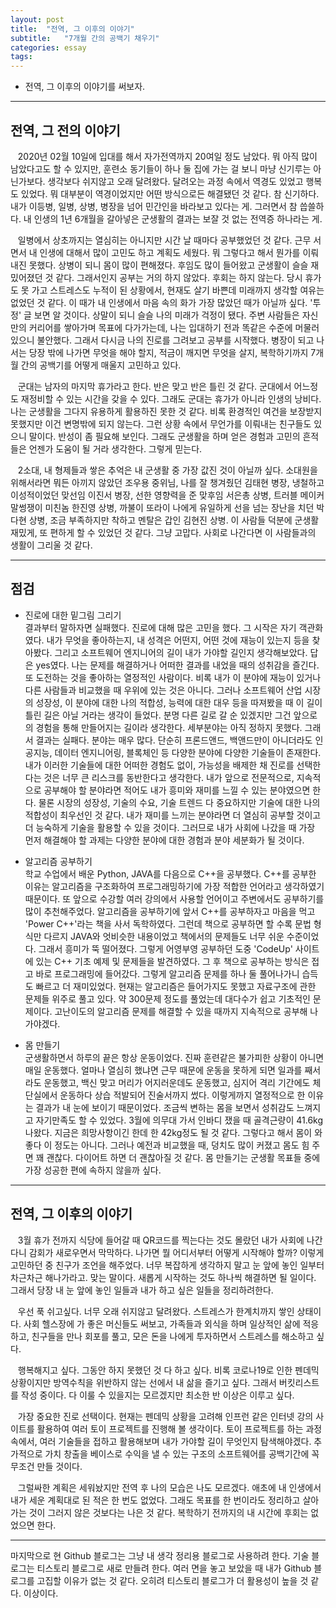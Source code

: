 ```yaml
---
layout: post
title:  "전역, 그 이후의 이야기"
subtitle:   "7개월 간의 공백기 채우기"
categories: essay
tags: 
---
```


- 전역, 그 이후의 이야기를 써보자.

___

## 전역, 그 전의 이야기

&nbsp;&nbsp;&nbsp;2020년 02월 10일에 입대를 해서 자가전역까지 20여일 정도 남았다. 뭐 아직 많이 남았다고도 할 수 있지만, 훈련소 동기들이 하나 둘 집에 가는 걸 보니 마냥 신기루는 아닌가보다. 생각보다 쉬지않고 오래 달려왔다. 달려오는 과정 속에서 역경도 있었고 행복도 있었다. 뭐 대부분이 역경이었지만 어떤 방식으로든 해결됐던 것 같다. 참 신기하다. 내가 이등병, 일병, 상병, 병장을 넘어 민간인을 바라보고 있다는 게. 그러면서 참 씁쓸하다. 내 인생의 1년 6개월을 갈아넣은 군생활의 결과는 보잘 것 없는 전역증 하나라는 게.  

&nbsp;&nbsp;&nbsp;일병에서 상초까지는 열심히는 아니지만 시간 날 때마다 공부했었던 것 같다. 근무 서면서 내 인생에 대해서 많이 고민도 하고 계획도 세웠다. 뭐 그렇다고 해서 뭔가를 이뤄내진 못했다. 상병이 되니 몸이 많이 편해졌다. 후임도 많이 들어왔고 군생활이 슬슬 재밌어졌던 것 같다. 그래서인지 공부는 거의 하지 않았다. 후회는 하지 않는다. 당시 휴가도 못 가고 스트레스도 누적이 된 상황에서, 현재도 살기 바쁜데 미래까지 생각할 여유는 없었던 것 같다. 이 때가 내 인생에서 마음 속의 화가 가장 많았던 때가 아닐까 싶다. '투정' 글 보면 알 것이다. 상말이 되니 슬슬 나의 미래가 걱정이 됐다. 주변 사람들은 자신만의 커리어를 쌓아가며 목표에 다가가는데, 나는 입대하기 전과 똑같은 수준에 머물러 있으니 불안했다. 그래서 다시금 나의 진로를 그려보고 공부를 시작했다. 병장이 되고 나서는 당장 밖에 나가면 무엇을 해야 할지, 적금이 깨지면 무엇을 살지, 복학하기까지 7개월 간의 공백기를 어떻게 매울지 고민하고 있다.

&nbsp;&nbsp;&nbsp;군대는 남자의 마지막 휴가라고 한다. 반은 맞고 반은 틀린 것 같다. 군대에서 어느정도 재정비할 수 있는 시간을 갖을 수 있다. 그래도 군대는 휴가가 아니라 인생의 낭비다. 나는 군생활을 그다지 유용하게 활용하진 못한 것 같다. 비록 환경적인 여건을 보장받지 못했지만 이건 변명밖에 되지 않는다. 그런 상황 속에서 무언가를 이뤄내는 친구들도 있으니 말이다. 반성이 좀 필요해 보인다. 그래도 군생활을 하며 얻은 경험과 고민의 흔적들은 언젠가 도움이 될 거라 생각한다. 그렇게 믿는다.

&nbsp;&nbsp;&nbsp;2소대, 내 형제들과 쌓은 추억은 내 군생활 중 가장 값진 것이 아닐까 싶다. 소대원을 위해서라면 뭐든 아끼지 않았던 조우용 중위님, 나를 잘 챙겨줬던 김태현 병장, 냉철하고 이성적이었던 맞선임 이진서 병장, 선한 영향력을 준 맞후임 서은총 상병, 트러블 메이커 말썽쟁이 미친놈 한진영 상병, 까불이 또라이 나에게 유일하게 선을 넘는 장난을 치던 박다현 상병, 조금 부족하지만 착하고 멘탈은 갑인 김현진 상병. 이 사람들 덕분에 군생활 재밌게, 또 편하게 할 수 있었던 것 같다. 그냥 고맙다. 사회로 나간다면 이 사람들과의 생활이 그리울 것 같다.

---

## 점검

- 진로에 대한 밑그림 그리기  
결과부터 말하자면 실패했다. 진로에 대해 많은 고민을 했다. 그 시작은 자기 객관화였다. 내가 무엇을 좋아하는지, 내 성격은 어떤지, 어떤 것에 재능이 있는지 등을 찾아봤다. 그리고 소프트웨어 엔지니어의 길이 내가 가야할 길인지 생각해보았다. 답은 yes였다. 나는 문제를 해결하거나 어떠한 결과를 내었을 때의 성취감을 즐긴다. 또 도전하는 것을 좋아하는 열정적인 사람이다. 비록 내가 이 분야에 재능이 있거나 다른 사람들과 비교했을 때 우위에 있는 것은 아니다. 그러나 소프트웨어 산업 시장의 성장성, 이 분야에 대한 나의 적합성, 능력에 대한 대우 등을 따져봤을 때 이 길이 틀린 길은 아닐 거라는 생각이 들었다. 분명 다른 길로 갈 순 있겠지만 그건 앞으로의 경험을 통해 만들어지는 길이라 생각한다. 세부분야는 아직 정하지 못했다. 그래서 결과는 실패다. 분야는 매우 많다. 단순히 프론드앤드, 백앤드만이 아니더라도 인공지능, 데이터 엔지니어링, 블록체인 등 다양한 분야에 다양한 기술들이 존재한다. 내가 이러한 기술들에 대한 어떠한 경험도 없이, 가능성을 배제한 채 진로를 선택한다는 것은 너무 큰 리스크를 동반한다고 생각한다. 내가 앞으로 전문적으로, 지속적으로 공부해야 할 분야라면 적어도 내가 흥미와 재미를 느낄 수 있는 분야였으면 한다. 물론 시장의 성장성, 기술의 수요, 기술 트렌드 다 중요하지만 기술에 대한 나의 적합성이 최우선인 것 같다. 내가 재미를 느끼는 분야라면 더 열심히 공부할 것이고 더 능숙하게 기술을 활용할 수 있을 것이다. 그러므로 내가 사회에 나갔을 때 가장 먼저 해결해야 할 과제는 다양한 분야에 대한 경험과 분야 세분화가 될 것이다.  

- 알고리즘 공부하기  
학교 수업에서 배운 Python, JAVA를 다음으로 C++을 공부했다. C++를 공부한 이유는 알고리즘을 구조화하여 프로그래밍하기에 가장 적합한 언어라고 생각하였기 때문이다. 또 앞으로 수강할 여러 강의에서 사용할 언어이고 주변에서도 공부하기를 많이 추천해주었다. 알고리즘을 공부하기에 앞서 C++를 공부하자고 마음을 먹고 'Power C++'라는 책을 사서 독학하였다. 그런데 책으로 공부하면 할 수록 문법 형식만 다르지 JAVA와 엇비슷한 내용이었고 책에서의 문제들도 너무 쉬운 수준이었다. 그래서 흥미가 뚝 떨어졌다. 그렇게 어영부영 공부하던 도중 'CodeUp' 사이트에 있는 C++ 기초 예제 및 문제들을 발견하였다. 그 후 책으로 공부하는 방식은 접고 바로 프로그래밍에 들어갔다. 그렇게 알고리즘 문제를 하나 둘 풀어나가니 습득도 빠르고 더 재미있었다. 현재는 알고리즘은 들어가지도 못했고 자료구조에 관한 문제들 위주로 풀고 있다. 약 300문제 정도를 풀었는데 대다수가 쉽고 기초적인 문제이다. 고난이도의 알고리즘 문제를 해결할 수 있을 때까지 지속적으로 공부해 나가야겠다.

- 몸 만들기  
군생활하면서 하루의 끝은 항상 운동이었다. 진짜 훈련같은 불가피한 상황이 아니면 매일 운동했다. 얼마나 열심히 했냐면 근무 때문에 운동을 못하게 되면 일과를 째서라도 운동했고, 백신 맞고 머리가 어지러운데도 운동했고, 심지어 격리 기간에도 체단실에서 운동하다 상습 적발되어 진술서까지 썼다. 이렇게까지 열정적으로 한 이유는 결과가 내 눈에 보이기 때문이었다. 조금씩 변하는 몸을 보면서 성취감도 느껴지고 자기만족도 할 수 있었다. 3월에 의무대 가서 인바디 쟀을 때 골격근량이 41.6kg 나왔다. 지금은 희망사항이긴 한데 한 42kg정도 될 것 같다. 그렇다고 해서 몸이 와 좋다 이 정도는 아니다. 그러나 예전과 비교했을 때, 덩치도 많이 커졌고 몸도 힘 주면 꽤 괜찮다. 다이어트 하면 더 괜찮아질 것 같다. 몸 만들기는 군생활 목표들 중에 가장 성공한 편에 속하지 않을까 싶다.

---

## 전역, 그 이후의 이야기

&nbsp;&nbsp;&nbsp;3월 휴가 전까지 식당에 들어갈 때 QR코드를 찍는다는 것도 몰랐던 내가 사회에 나간다니 감회가 새로우면서 막막하다. 나가면 뭘 어디서부터 어떻게 시작해야 할까? 이렇게 고민하던 중 친구가 조언을 해주었다. 너무 복잡하게 생각하지 말고 눈 앞에 놓인 일부터 차근차근 해나가라고. 맞는 말이다. 새롭게 시작하는 것도 하나씩 해결하면 될 일이다. 그래서 당장 내 눈 앞에 놓인 일들과 내가 하고 싶은 일들을 정리하려한다.

&nbsp;&nbsp;&nbsp;우선 푹 쉬고싶다. 너무 오래 쉬지않고 달려왔다. 스트레스가 한계치까지 쌓인 상태이다. 사회 헬스장에 가 좋은 머신들도 써보고, 가족들과 외식을 하며 일상적인 삶에 적응하고, 친구들을 만나 회포를 풀고, 모은 돈을 나에게 투자하면서 스트레스를 해소하고 싶다. 

&nbsp;&nbsp;&nbsp;행복해지고 싶다. 그동안 하지 못했던 것 다 하고 싶다. 비록 코로나19로 인한 펜데믹 상황이지만 방역수칙을 위반하지 않는 선에서 내 삶을 즐기고 싶다. 그래서 버킷리스트를 작성 중이다. 다 이룰 수 있을지는 모르겠지만 최소한 반 이상은 이루고 싶다.

&nbsp;&nbsp;&nbsp;가장 중요한 진로 선택이다. 현재는 펜데믹 상황을 고려해 인프런 같은 인터넷 강의 사이트를 활용하여 여러 토이 프로젝트를 진행해 볼 생각이다. 토이 프로젝트를 하는 과정 속에서, 여러 기술들을 접하고 활용해보며 내가 가야할 길이 무엇인지 탐색해야겠다. 추가적으로 가치 창출을 베이스로 수익을 낼 수 있는 구조의 소프트웨어를 공백기간에 꼭 무조건 만들 것이다.

&nbsp;&nbsp;&nbsp;그럴싸한 계획은 세워놨지만 전역 후 나의 모습은 나도 모르겠다. 애초에 내 인생에서 내가 세운 계획대로 된 적은 한 번도 없었다. 그래도 목표를 한 번이라도 정리하고 살아가는 것이 그러지 않은 것보다는 나은 것 같다. 복학하기 전까지의 내 시간에 후회는 없었으면 한다.

---

마지막으로 현 Github 블로그는 그냥 내 생각 정리용 블로그로 사용하려 한다. 기술 블로그는 티스토리 블로그로 새로 만들려 한다. 여러 면을 놓고 보았을 때 내가 Github 블로그를 고집할 이유가 없는 것 같다. 오히려 티스토리 블로그가 더 활용성이 높을 것 같다. 이상이다.